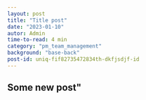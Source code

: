 ```yaml
---
layout: post
title: "Title post"
date: "2023-01-10"
autor: Admin
time-to-read: 4 min
category: "pm_team_management"
background: "base-back"
post-id: uniq-fif82735472834th-dkfjsdjf-id
---
```


## Some new post"
